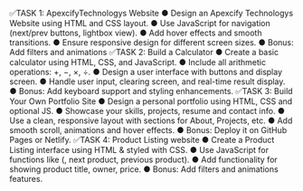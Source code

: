 ✅TASK 1: ApexcifyTechnologys Website
● Design an Apexcify Technologys Website using HTML and CSS layout.
● Use JavaScript for navigation (next/prev buttons, lightbox view).
● Add hover effects and smooth transitions.
● Ensure responsive design for different screen sizes.
● Bonus: Add filters and animations
✅TASK 2: Build a Calculator
● Create a basic calculator using HTML, CSS, and JavaScript.
● Include all arithmetic operations: +, −, ×, ÷.
● Design a user interface with buttons and display screen.
● Handle user input, clearing screen, and real-time result display.
● Bonus: Add keyboard support and styling enhancements.
✅TASK 3: Build Your Own Portfolio Site
● Design a personal portfolio using HTML, CSS and optional JS.
● Showcase your skills, projects, resume and contact info.
● Use a clean, responsive layout with sections for About, Projects, etc.
● Add smooth scroll, animations and hover effects.
● Bonus: Deploy it on GitHub Pages or Netlify.
✅TASK 4: Product Listing website
● Create a Product Listing interface using HTML & styled with CSS.
● Use JavaScript for functions like (, next product, previous product).
● Add functionality for showing product title, owner, price.
● Bonus: Add filters and animations features.

